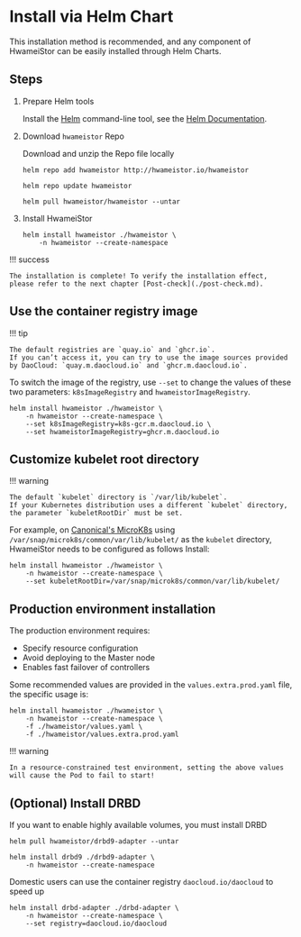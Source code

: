 # Install via Helm Chart

This installation method is recommended, and any component of HwameiStor can be easily installed through Helm Charts.

## Steps

1. Prepare Helm tools

    Install the [Helm](https://helm.sh/) command-line tool, see the [Helm Documentation](https://helm.sh/docs/).

2. Download `hwameistor` Repo

    Download and unzip the Repo file locally

    ```console
    helm repo add hwameistor http://hwameistor.io/hwameistor

    helm repo update hwameistor

    helm pull hwameistor/hwameistor --untar
    ```

3. Install HwameiStor

    ```console
    helm install hwameistor ./hwameistor \
        -n hwameistor --create-namespace
    ```

!!! success

    The installation is complete! To verify the installation effect, please refer to the next chapter [Post-check](./post-check.md).

## Use the container registry image

!!! tip

    The default registries are `quay.io` and `ghcr.io`.
    If you can’t access it, you can try to use the image sources provided by DaoCloud: `quay.m.daocloud.io` and `ghcr.m.daocloud.io`.

To switch the image of the registry, use `--set` to change the values ​​of these two parameters: `k8sImageRegistry` and `hwameistorImageRegistry`.

```console
helm install hwameistor ./hwameistor \
    -n hwameistor --create-namespace \
    --set k8sImageRegistry=k8s-gcr.m.daocloud.io \
    --set hwameistorImageRegistry=ghcr.m.daocloud.io
```

## Customize kubelet root directory

!!! warning

    The default `kubelet` directory is `/var/lib/kubelet`.
    If your Kubernetes distribution uses a different `kubelet` directory, the parameter `kubeletRootDir` must be set.

For example, on [Canonical's MicroK8s](https://microk8s.io/) using `/var/snap/microk8s/common/var/lib/kubelet/` as the `kubelet` directory, HwameiStor needs to be configured as follows Install:

```console
helm install hwameistor ./hwameistor \
    -n hwameistor --create-namespace \
    --set kubeletRootDir=/var/snap/microk8s/common/var/lib/kubelet/
```

## Production environment installation

The production environment requires:

- Specify resource configuration
- Avoid deploying to the Master node
- Enables fast failover of controllers
  
Some recommended values ​​are provided in the `values.extra.prod.yaml` file, the specific usage is:

```console
helm install hwameistor ./hwameistor \
    -n hwameistor --create-namespace \
    -f ./hwameistor/values.yaml \
    -f ./hwameistor/values.extra.prod.yaml
```

!!! warning

    In a resource-constrained test environment, setting the above values ​​will cause the Pod to fail to start!

## (Optional) Install DRBD

If you want to enable highly available volumes, you must install DRBD

```console
helm pull hwameistor/drbd9-adapter --untar

helm install drbd9 ./drbd9-adapter \
    -n hwameistor --create-namespace
```

Domestic users can use the container registry `daocloud.io/daocloud` to speed up

```console
helm install drbd-adapter ./drbd-adapter \
    -n hwameistor --create-namespace \
    --set registry=daocloud.io/daocloud
```